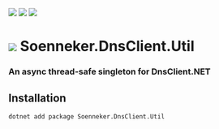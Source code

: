 [![](https://img.shields.io/nuget/v/soenneker.dnsclient.util.svg?style=for-the-badge)](https://www.nuget.org/packages/soenneker.dnsclient.util/)
[![](https://img.shields.io/github/actions/workflow/status/soenneker/soenneker.dnsclient.util/publish-package.yml?style=for-the-badge)](https://github.com/soenneker/soenneker.dnsclient.util/actions/workflows/publish-package.yml)
[![](https://img.shields.io/nuget/dt/soenneker.dnsclient.util.svg?style=for-the-badge)](https://www.nuget.org/packages/soenneker.dnsclient.util/)

# ![](https://user-images.githubusercontent.com/4441470/224455560-91ed3ee7-f510-4041-a8d2-3fc093025112.png) Soenneker.DnsClient.Util
### An async thread-safe singleton for DnsClient.NET

## Installation

```
dotnet add package Soenneker.DnsClient.Util
```
